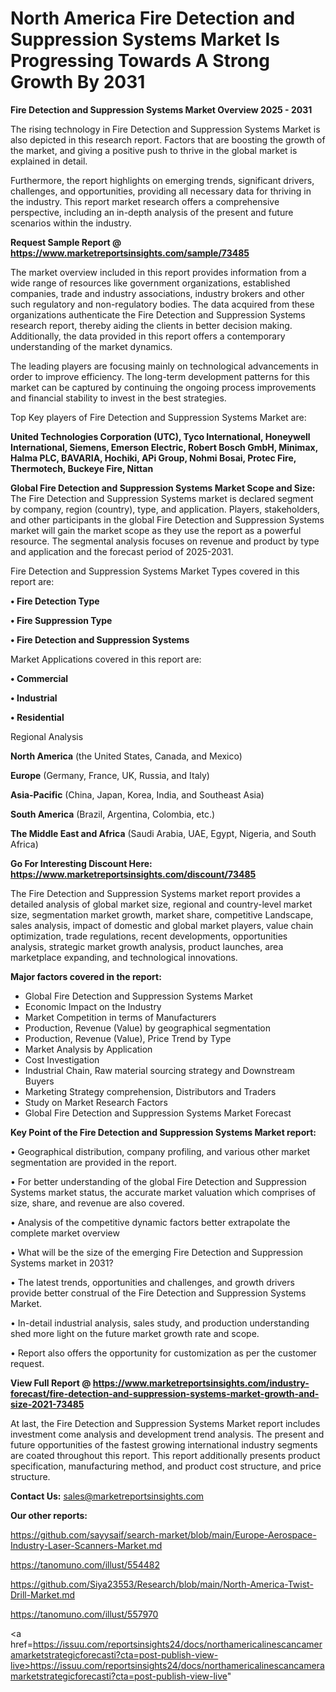 # North America Fire Detection and Suppression Systems Market Is Progressing Towards A Strong Growth By 2031

<Strong> Fire Detection and Suppression Systems Market Overview 2025 - 2031</strong>

The rising technology in Fire Detection and Suppression Systems Market is also depicted in this research report. Factors that are boosting the growth of the market, and giving a positive push to thrive in the global market is explained in detail.

Furthermore, the report highlights on emerging trends, significant drivers, challenges, and opportunities, providing all necessary data for thriving in the industry. This report market research offers a comprehensive perspective, including an in-depth analysis of the present and future scenarios within the industry.

<strong>Request Sample Report @ <a href=https://www.marketreportsinsights.com/sample/73485>https://www.marketreportsinsights.com/sample/73485</a></strong>

The market overview included in this report provides information from a wide range of resources like government organizations, established companies, trade and industry associations, industry brokers and other such regulatory and non-regulatory bodies. The data acquired from these organizations authenticate the Fire Detection and Suppression Systems research report, thereby aiding the clients in better decision making. Additionally, the data provided in this report offers a contemporary understanding of the market dynamics.

The leading players are focusing mainly on technological advancements in order to improve efficiency. The long-term development patterns for this market can be captured by continuing the ongoing process improvements and financial stability to invest in the best strategies.

Top Key players of Fire Detection and Suppression Systems Market are:

<strong>United Technologies Corporation (UTC), Tyco International, Honeywell International, Siemens, Emerson Electric, Robert Bosch GmbH, Minimax, Halma PLC, BAVARIA, Hochiki, APi Group, Nohmi Bosai, Protec Fire, Thermotech, Buckeye Fire, Nittan</strong>

<strong><b>Global Fire Detection and Suppression Systems Market Scope and Size:</b></strong>
The Fire Detection and Suppression Systems market is declared segment by company, region (country), type, and application. Players, stakeholders, and other participants in the global Fire Detection and Suppression Systems market will gain the market scope as they use the report as a powerful resource. The segmental analysis focuses on revenue and product by type and application and the forecast period of 2025-2031.

Fire Detection and Suppression Systems Market Types covered in this report are:

<strong>• Fire Detection Type

• Fire Suppression Type

• Fire Detection and Suppression Systems</strong>

Market Applications covered in this report are:

<strong>• Commercial

• Industrial

• Residential</strong> 

Regional Analysis

<strong>North America</strong> (the United States, Canada, and Mexico)

<strong>Europe</strong> (Germany, France, UK, Russia, and Italy)

<strong>Asia-Pacific</strong> (China, Japan, Korea, India, and Southeast Asia)

<strong>South America</strong> (Brazil, Argentina, Colombia, etc.)

<strong>The Middle East and Africa</strong> (Saudi Arabia, UAE, Egypt, Nigeria, and South Africa)

<strong>Go For Interesting Discount Here: <a href=https://www.marketreportsinsights.com/discount/73485>https://www.marketreportsinsights.com/discount/73485</a></strong>

The Fire Detection and Suppression Systems market report provides a detailed analysis of global market size, regional and country-level market size, segmentation market growth, market share, competitive Landscape, sales analysis, impact of domestic and global market players, value chain optimization, trade regulations, recent developments, opportunities analysis, strategic market growth analysis, product launches, area marketplace expanding, and technological innovations.

<strong><b>Major factors covered in the report:</b></strong>
<ul>
  <li>Global Fire Detection and Suppression Systems Market </li>
  <li>Economic Impact on the Industry</li>
  <li>Market Competition in terms of Manufacturers</li>
  <li>Production, Revenue (Value) by geographical segmentation</li>
  <li>Production, Revenue (Value), Price Trend by Type</li>
  <li>Market Analysis by Application</li>
  <li>Cost Investigation</li>
  <li>Industrial Chain, Raw material sourcing strategy and Downstream Buyers</li>
  <li>Marketing Strategy comprehension, Distributors and Traders</li>
  <li>Study on Market Research Factors</li>
  <li>Global Fire Detection and Suppression Systems Market Forecast</li>
</ul>

<strong><b>Key Point of the Fire Detection and Suppression Systems Market report:</b></strong>

• Geographical distribution, company profiling, and various other market segmentation are provided in the report.

• For better understanding of the global Fire Detection and Suppression Systems market status, the accurate market valuation which comprises of size, share, and revenue are also covered.

• Analysis of the competitive dynamic factors better extrapolate the complete market overview

• What will be the size of the emerging Fire Detection and Suppression Systems market in 2031?

• The latest trends, opportunities and challenges, and growth drivers provide better construal of the Fire Detection and Suppression Systems Market.

• In-detail industrial analysis, sales study, and production understanding shed more light on the future market growth rate and scope.

• Report also offers the opportunity for customization as per the customer request.

<strong><b>View Full Report @ <a href=https://www.marketreportsinsights.com/industry-forecast/fire-detection-and-suppression-systems-market-growth-and-size-2021-73485>https://www.marketreportsinsights.com/industry-forecast/fire-detection-and-suppression-systems-market-growth-and-size-2021-73485</a></b></strong>


At last, the Fire Detection and Suppression Systems Market report includes investment come analysis and development trend analysis. The present and future opportunities of the fastest growing international industry segments are coated throughout this report. This report additionally presents product specification, manufacturing method, and product cost structure, and price structure.

<strong>Contact Us:</strong>
sales@marketreportsinsights.com

<strong>Our other reports:</strong>

<a href=https://github.com/sayysaif/search-market/blob/main/Europe-Aerospace-Industry-Laser-Scanners-Market.md>https://github.com/sayysaif/search-market/blob/main/Europe-Aerospace-Industry-Laser-Scanners-Market.md</a>

<a href=https://tanomuno.com/illust/554482>https://tanomuno.com/illust/554482</a>

<a href=https://github.com/Siya23553/Research/blob/main/North-America-Twist-Drill-Market.md>https://github.com/Siya23553/Research/blob/main/North-America-Twist-Drill-Market.md</a>

<a href=https://tanomuno.com/illust/557970>https://tanomuno.com/illust/557970</a>

<a href=https://issuu.com/reportsinsights24/docs/northamericalinescancameramarketstrategicforecasti?cta=post-publish-view-live>https://issuu.com/reportsinsights24/docs/northamericalinescancameramarketstrategicforecasti?cta=post-publish-view-live</a>"

